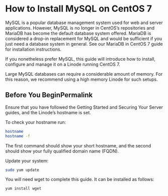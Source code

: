 # How to Install MySQL on CentOS 7
MySQL is a popular database management system used for web and server applications. However, MySQL is no longer in CentOS’s repositories and MariaDB has become the default database system offered. MariaDB is considered a drop-in replacement for MySQL and would be sufficient if you just need a database system in general. See our MariaDB in CentOS 7 guide for installation instructions.

If you nonetheless prefer MySQL, this guide will introduce how to install, configure and manage it on a Linode running CentOS 7.

Large MySQL databases can require a considerable amount of memory. For this reason, we recommend using a high memory Linode for such setups.
## Before You BeginPermalink
Ensure that you have followed the Getting Started and Securing Your Server guides, and the Linode’s hostname is set.

To check your hostname run:
```sh
hostname
hostname -f
```
The first command should show your short hostname, and the second should show your fully qualified domain name (FQDN).

Update your system:
```sh
sudo yum update
```
You will need wget to complete this guide. It can be installed as follows:
```sh
yum install wget
```
